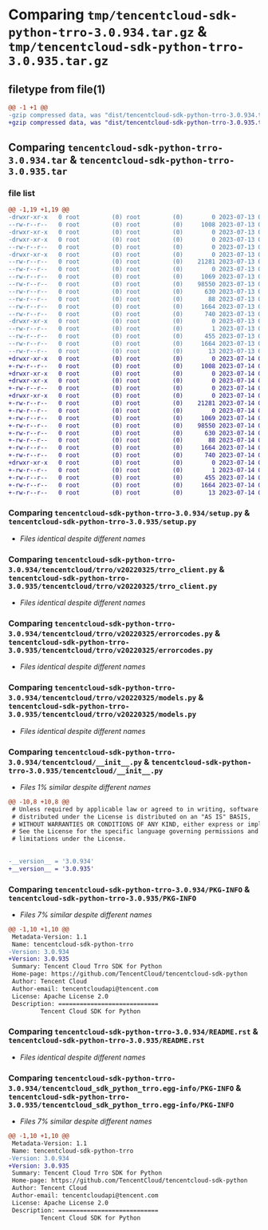 # Comparing `tmp/tencentcloud-sdk-python-trro-3.0.934.tar.gz` & `tmp/tencentcloud-sdk-python-trro-3.0.935.tar.gz`

## filetype from file(1)

```diff
@@ -1 +1 @@
-gzip compressed data, was "dist/tencentcloud-sdk-python-trro-3.0.934.tar", last modified: Thu Jul 13 00:36:49 2023, max compression
+gzip compressed data, was "dist/tencentcloud-sdk-python-trro-3.0.935.tar", last modified: Fri Jul 14 00:41:43 2023, max compression
```

## Comparing `tencentcloud-sdk-python-trro-3.0.934.tar` & `tencentcloud-sdk-python-trro-3.0.935.tar`

### file list

```diff
@@ -1,19 +1,19 @@
-drwxr-xr-x   0 root         (0) root         (0)        0 2023-07-13 00:36:49.000000 tencentcloud-sdk-python-trro-3.0.934/
--rw-r--r--   0 root         (0) root         (0)     1008 2023-07-13 00:36:49.000000 tencentcloud-sdk-python-trro-3.0.934/setup.py
-drwxr-xr-x   0 root         (0) root         (0)        0 2023-07-13 00:36:49.000000 tencentcloud-sdk-python-trro-3.0.934/tencentcloud/
-drwxr-xr-x   0 root         (0) root         (0)        0 2023-07-13 00:36:49.000000 tencentcloud-sdk-python-trro-3.0.934/tencentcloud/trro/
--rw-r--r--   0 root         (0) root         (0)        0 2023-07-13 00:36:49.000000 tencentcloud-sdk-python-trro-3.0.934/tencentcloud/trro/__init__.py
-drwxr-xr-x   0 root         (0) root         (0)        0 2023-07-13 00:36:49.000000 tencentcloud-sdk-python-trro-3.0.934/tencentcloud/trro/v20220325/
--rw-r--r--   0 root         (0) root         (0)    21281 2023-07-13 00:36:49.000000 tencentcloud-sdk-python-trro-3.0.934/tencentcloud/trro/v20220325/trro_client.py
--rw-r--r--   0 root         (0) root         (0)        0 2023-07-13 00:36:49.000000 tencentcloud-sdk-python-trro-3.0.934/tencentcloud/trro/v20220325/__init__.py
--rw-r--r--   0 root         (0) root         (0)     1069 2023-07-13 00:36:49.000000 tencentcloud-sdk-python-trro-3.0.934/tencentcloud/trro/v20220325/errorcodes.py
--rw-r--r--   0 root         (0) root         (0)    98550 2023-07-13 00:36:49.000000 tencentcloud-sdk-python-trro-3.0.934/tencentcloud/trro/v20220325/models.py
--rw-r--r--   0 root         (0) root         (0)      630 2023-07-13 00:36:49.000000 tencentcloud-sdk-python-trro-3.0.934/tencentcloud/__init__.py
--rw-r--r--   0 root         (0) root         (0)       88 2023-07-13 00:36:49.000000 tencentcloud-sdk-python-trro-3.0.934/setup.cfg
--rw-r--r--   0 root         (0) root         (0)     1664 2023-07-13 00:36:49.000000 tencentcloud-sdk-python-trro-3.0.934/PKG-INFO
--rw-r--r--   0 root         (0) root         (0)      740 2023-07-13 00:36:49.000000 tencentcloud-sdk-python-trro-3.0.934/README.rst
-drwxr-xr-x   0 root         (0) root         (0)        0 2023-07-13 00:36:49.000000 tencentcloud-sdk-python-trro-3.0.934/tencentcloud_sdk_python_trro.egg-info/
--rw-r--r--   0 root         (0) root         (0)        1 2023-07-13 00:36:49.000000 tencentcloud-sdk-python-trro-3.0.934/tencentcloud_sdk_python_trro.egg-info/dependency_links.txt
--rw-r--r--   0 root         (0) root         (0)      455 2023-07-13 00:36:49.000000 tencentcloud-sdk-python-trro-3.0.934/tencentcloud_sdk_python_trro.egg-info/SOURCES.txt
--rw-r--r--   0 root         (0) root         (0)     1664 2023-07-13 00:36:49.000000 tencentcloud-sdk-python-trro-3.0.934/tencentcloud_sdk_python_trro.egg-info/PKG-INFO
--rw-r--r--   0 root         (0) root         (0)       13 2023-07-13 00:36:49.000000 tencentcloud-sdk-python-trro-3.0.934/tencentcloud_sdk_python_trro.egg-info/top_level.txt
+drwxr-xr-x   0 root         (0) root         (0)        0 2023-07-14 00:41:43.000000 tencentcloud-sdk-python-trro-3.0.935/
+-rw-r--r--   0 root         (0) root         (0)     1008 2023-07-14 00:41:42.000000 tencentcloud-sdk-python-trro-3.0.935/setup.py
+drwxr-xr-x   0 root         (0) root         (0)        0 2023-07-14 00:41:43.000000 tencentcloud-sdk-python-trro-3.0.935/tencentcloud/
+drwxr-xr-x   0 root         (0) root         (0)        0 2023-07-14 00:41:43.000000 tencentcloud-sdk-python-trro-3.0.935/tencentcloud/trro/
+-rw-r--r--   0 root         (0) root         (0)        0 2023-07-14 00:41:42.000000 tencentcloud-sdk-python-trro-3.0.935/tencentcloud/trro/__init__.py
+drwxr-xr-x   0 root         (0) root         (0)        0 2023-07-14 00:41:43.000000 tencentcloud-sdk-python-trro-3.0.935/tencentcloud/trro/v20220325/
+-rw-r--r--   0 root         (0) root         (0)    21281 2023-07-14 00:41:42.000000 tencentcloud-sdk-python-trro-3.0.935/tencentcloud/trro/v20220325/trro_client.py
+-rw-r--r--   0 root         (0) root         (0)        0 2023-07-14 00:41:42.000000 tencentcloud-sdk-python-trro-3.0.935/tencentcloud/trro/v20220325/__init__.py
+-rw-r--r--   0 root         (0) root         (0)     1069 2023-07-14 00:41:42.000000 tencentcloud-sdk-python-trro-3.0.935/tencentcloud/trro/v20220325/errorcodes.py
+-rw-r--r--   0 root         (0) root         (0)    98550 2023-07-14 00:41:42.000000 tencentcloud-sdk-python-trro-3.0.935/tencentcloud/trro/v20220325/models.py
+-rw-r--r--   0 root         (0) root         (0)      630 2023-07-14 00:41:42.000000 tencentcloud-sdk-python-trro-3.0.935/tencentcloud/__init__.py
+-rw-r--r--   0 root         (0) root         (0)       88 2023-07-14 00:41:43.000000 tencentcloud-sdk-python-trro-3.0.935/setup.cfg
+-rw-r--r--   0 root         (0) root         (0)     1664 2023-07-14 00:41:43.000000 tencentcloud-sdk-python-trro-3.0.935/PKG-INFO
+-rw-r--r--   0 root         (0) root         (0)      740 2023-07-14 00:41:42.000000 tencentcloud-sdk-python-trro-3.0.935/README.rst
+drwxr-xr-x   0 root         (0) root         (0)        0 2023-07-14 00:41:43.000000 tencentcloud-sdk-python-trro-3.0.935/tencentcloud_sdk_python_trro.egg-info/
+-rw-r--r--   0 root         (0) root         (0)        1 2023-07-14 00:41:43.000000 tencentcloud-sdk-python-trro-3.0.935/tencentcloud_sdk_python_trro.egg-info/dependency_links.txt
+-rw-r--r--   0 root         (0) root         (0)      455 2023-07-14 00:41:43.000000 tencentcloud-sdk-python-trro-3.0.935/tencentcloud_sdk_python_trro.egg-info/SOURCES.txt
+-rw-r--r--   0 root         (0) root         (0)     1664 2023-07-14 00:41:43.000000 tencentcloud-sdk-python-trro-3.0.935/tencentcloud_sdk_python_trro.egg-info/PKG-INFO
+-rw-r--r--   0 root         (0) root         (0)       13 2023-07-14 00:41:43.000000 tencentcloud-sdk-python-trro-3.0.935/tencentcloud_sdk_python_trro.egg-info/top_level.txt
```

### Comparing `tencentcloud-sdk-python-trro-3.0.934/setup.py` & `tencentcloud-sdk-python-trro-3.0.935/setup.py`

 * *Files identical despite different names*

### Comparing `tencentcloud-sdk-python-trro-3.0.934/tencentcloud/trro/v20220325/trro_client.py` & `tencentcloud-sdk-python-trro-3.0.935/tencentcloud/trro/v20220325/trro_client.py`

 * *Files identical despite different names*

### Comparing `tencentcloud-sdk-python-trro-3.0.934/tencentcloud/trro/v20220325/errorcodes.py` & `tencentcloud-sdk-python-trro-3.0.935/tencentcloud/trro/v20220325/errorcodes.py`

 * *Files identical despite different names*

### Comparing `tencentcloud-sdk-python-trro-3.0.934/tencentcloud/trro/v20220325/models.py` & `tencentcloud-sdk-python-trro-3.0.935/tencentcloud/trro/v20220325/models.py`

 * *Files identical despite different names*

### Comparing `tencentcloud-sdk-python-trro-3.0.934/tencentcloud/__init__.py` & `tencentcloud-sdk-python-trro-3.0.935/tencentcloud/__init__.py`

 * *Files 1% similar despite different names*

```diff
@@ -10,8 +10,8 @@
 # Unless required by applicable law or agreed to in writing, software
 # distributed under the License is distributed on an "AS IS" BASIS,
 # WITHOUT WARRANTIES OR CONDITIONS OF ANY KIND, either express or implied.
 # See the License for the specific language governing permissions and
 # limitations under the License.
 
 
-__version__ = '3.0.934'
+__version__ = '3.0.935'
```

### Comparing `tencentcloud-sdk-python-trro-3.0.934/PKG-INFO` & `tencentcloud-sdk-python-trro-3.0.935/PKG-INFO`

 * *Files 7% similar despite different names*

```diff
@@ -1,10 +1,10 @@
 Metadata-Version: 1.1
 Name: tencentcloud-sdk-python-trro
-Version: 3.0.934
+Version: 3.0.935
 Summary: Tencent Cloud Trro SDK for Python
 Home-page: https://github.com/TencentCloud/tencentcloud-sdk-python
 Author: Tencent Cloud
 Author-email: tencentcloudapi@tencent.com
 License: Apache License 2.0
 Description: ============================
         Tencent Cloud SDK for Python
```

### Comparing `tencentcloud-sdk-python-trro-3.0.934/README.rst` & `tencentcloud-sdk-python-trro-3.0.935/README.rst`

 * *Files identical despite different names*

### Comparing `tencentcloud-sdk-python-trro-3.0.934/tencentcloud_sdk_python_trro.egg-info/PKG-INFO` & `tencentcloud-sdk-python-trro-3.0.935/tencentcloud_sdk_python_trro.egg-info/PKG-INFO`

 * *Files 7% similar despite different names*

```diff
@@ -1,10 +1,10 @@
 Metadata-Version: 1.1
 Name: tencentcloud-sdk-python-trro
-Version: 3.0.934
+Version: 3.0.935
 Summary: Tencent Cloud Trro SDK for Python
 Home-page: https://github.com/TencentCloud/tencentcloud-sdk-python
 Author: Tencent Cloud
 Author-email: tencentcloudapi@tencent.com
 License: Apache License 2.0
 Description: ============================
         Tencent Cloud SDK for Python
```

